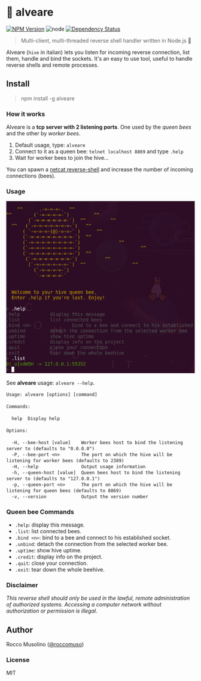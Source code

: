 # :honeybee: alveare

[![NPM Version](https://img.shields.io/npm/v/alveare.svg)](https://www.npmjs.com/package/alveare)
![node](https://img.shields.io/node/v/alveare.svg)
[![Dependency Status](https://david-dm.org/roccomuso/alveare.png)](https://david-dm.org/roccomuso/alveare)

> Multi-client, multi-threaded reverse shell handler written in Node.js :honey_pot:

Alveare (`hive` in italian) lets you listen for incoming reverse connection, list them, handle and bind the sockets. It's an easy to use tool, useful to handle reverse shells and remote processes.


## Install

> npm install -g alveare

### How it works

Alveare is a **tcp server with 2 listening ports**. One used by the *queen bees* and the other by *worker bees*.

1. Default usage, type: `alveare`
2. Connect to it as a queen bee: `telnet localhost 8869` and type `.help`
3. Wait for worker bees to join the hive...

You can spawn a [netcat reverse-shell](https://github.com/roccomuso/netcat#reverse-shell) and increase the number of incoming connections (bees).

### Usage

![Alveare](/other/screen.png?raw=true "Alveare")

See **alveare** usage: `alveare --help`.

```text
Usage: alveare [options] [command]

Commands:

  help  Display help

Options:

  -H, --bee-host [value]    Worker bees host to bind the listening server to (defaults to "0.0.0.0")
  -P, --bee-port <n>        The port on which the hive will be listening for worker bees (defaults to 2389)
  -H, --help                Output usage information
  -h, --queen-host [value]  Queen bees host to bind the listening server to (defaults to "127.0.0.1")
  -p, --queen-port <n>      The port on which the hive will be listening for queen bees (defaults to 8869)
  -v, --version             Output the version number
```

### Queen bee Commands

- `.help`: display this message.
- `.list`: list connected bees.
- `.bind <n>`: bind to a bee and connect to his established socket.
- `.unbind`: detach the connection from the selected worker bee.
- `.uptime`: show hive uptime.
- `.credit`: display info on the project.
- `.quit`: close your connection.
- `.exit`: tear down the whole beehive.

### Disclaimer

*This reverse shell should only be used in the lawful, remote administration of authorized systems. Accessing a computer network without authorization or permission is illegal*.

## Author

Rocco Musolino ([@roccomuso](https://twitter.com/roccomuso))

### License

MIT
